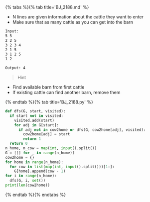{% tabs %}{% tab title='BJ_2188.md' %}

* N lines are given information about the cattle they want to enter
* Make sure that as many cattle as you can get into the barn

```txt
Input:
5 5
2 2 5
3 2 3 4
2 1 5
3 1 2 5
1 2

Output: 4
```

> Hint

* Find available barn from first cattle
* If existing cattle can find another barn, remove them

{% endtab %}{% tab title='BJ_2188.py' %}

```py
def dfs(G, start, visited):
  if start not in visited:
    visited.add(start)
    for adj in G[start]:
      if adj not in cow2home or dfs(G, cow2home[adj], visited):
        cow2home[adj] = start
        return 1
  return 0
n_home, n_cow = map(int, input().split())
G = [[] for _ in range(n_home)]
cow2home = {}
for home in range(n_home):
  for cow in list(map(int, input().split()))[1:]:
    G[home].append(cow - 1)
for i in range(n_home):
  dfs(G, i, set())
print(len(cow2home))
```

{% endtab %}{% endtabs %}
